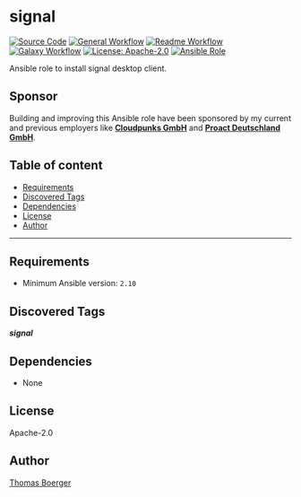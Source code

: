 # signal

[![Source Code](https://img.shields.io/badge/github-source%20code-blue?logo=github&logoColor=white)](https://github.com/rolehippie/signal)
[![General Workflow](https://github.com/rolehippie/signal/actions/workflows/general.yml/badge.svg)](https://github.com/rolehippie/signal/actions/workflows/general.yml)
[![Readme Workflow](https://github.com/rolehippie/signal/actions/workflows/docs.yml/badge.svg)](https://github.com/rolehippie/signal/actions/workflows/docs.yml)
[![Galaxy Workflow](https://github.com/rolehippie/signal/actions/workflows/galaxy.yml/badge.svg)](https://github.com/rolehippie/signal/actions/workflows/galaxy.yml)
[![License: Apache-2.0](https://img.shields.io/github/license/rolehippie/signal)](https://github.com/rolehippie/signal/blob/master/LICENSE)
[![Ansible Role](https://img.shields.io/badge/role-rolehippie.signal-blue)](https://galaxy.ansible.com/rolehippie/signal)

Ansible role to install signal desktop client.

## Sponsor

Building and improving this Ansible role have been sponsored by my current and previous employers like **[Cloudpunks GmbH](https://cloudpunks.de)** and **[Proact Deutschland GmbH](https://www.proact.eu)**.

## Table of content

- [Requirements](#requirements)
- [Discovered Tags](#discovered-tags)
- [Dependencies](#dependencies)
- [License](#license)
- [Author](#author)

---

## Requirements

- Minimum Ansible version: `2.10`


## Discovered Tags

**_signal_**


## Dependencies

- None

## License

Apache-2.0

## Author

[Thomas Boerger](https://github.com/tboerger)
